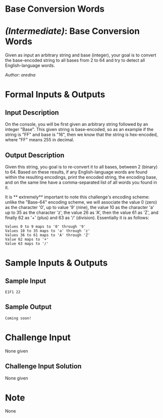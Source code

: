 # Base Conversion Words
<div class="md"><h1><a href="#IntermediateIcon"></a> <em>(Intermediate)</em>: Base Conversion Words</h1>
<p>Given as input an arbitrary string and base (integer), your goal is to convert the base-encoded string to all bases from 2 to 64 and try to detect all English-language words.</p>
<p><em>Author: aredna</em></p>
<h1>Formal Inputs &amp; Outputs</h1>
<h2>Input Description</h2>
<p>On the console, you will be first given an arbitrary string followed by an integer "Base". This given string is base-encoded, so as an example if the string is "FF" and base is "16", then we know that the string is hex-encoded, where "FF" means 255 in decimal. </p>
<h2>Output Description</h2>
<p>Given this string, you goal is to re-convert it to all bases, between 2 (binary) to 64. Based on these results, if any English-language words are found within the resulting encodings, print the encoded string, the encoding base, and on the same line have a comma-separated list of all words you found in it.</p>
<p>It is ** extremely** important to note this challenge's encoding scheme: unlike the "Base-64" encoding scheme, we will associate the value 0 (zero) as the character '0', up to value '9' (nine), the value 10 as the character 'a' up to 35 as the character 'z', the value 26 as 'A', then the value 61 as 'Z', and finally 62 as '+' (plus) and 63 as '/' (division). Essentially it is as follows:</p>
<pre><code>Values 0 to 9 maps to '0' through '9'
Values 10 to 35 maps to 'a' through 'z'
Values 36 to 61 maps to 'A' through 'Z'
Value 62 maps to '+'
Value 63 maps to '/'
</code></pre>
<h1>Sample Inputs &amp; Outputs</h1>
<h2>Sample Input</h2>
<pre><code>E1F1 22
</code></pre>
<h2>Sample Output</h2>
<pre><code>Coming soon!
</code></pre>
<h1>Challenge Input</h1>
<p>None given</p>
<h2>Challenge Input Solution</h2>
<p>None given</p>
<h1>Note</h1>
<p>None</p>
</div>

